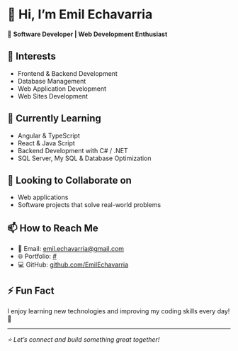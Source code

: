 # 👋 Hi, I’m Emil Echavarria

🚀 **Software Developer | Web Development Enthusiast**  

## 👀 Interests
- Frontend & Backend Development
- Database Management
- Web Application Development
- Web Sites Development 

## 🌱 Currently Learning
- Angular & TypeScript
- React & Java Script 
- Backend Development with C# / .NET
- SQL Server, My SQL & Database Optimization

## 💞️ Looking to Collaborate on
- Web applications
- Software projects that solve real-world problems

## 📫 How to Reach Me
- 📩 Email: [emil.echavarria@gmail.com](mailto:emil.echavarria@gmail.com)
- 🌐 Portfolio: [#](#)
- 💻 GitHub: [github.com/EmilEchavarria](https://github.com/EmilEchavarria)

## ⚡ Fun Fact
I enjoy learning new technologies and improving my coding skills every day! 🚀

---
_⭐ Let’s connect and build something great together!_

